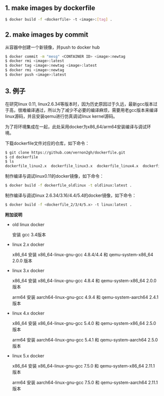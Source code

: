 ## 1. make images by dockerfile

```bash
$ docker build -f <dockerfile> -t <image>:[tag] .
```

## 2. make images by commit

从容器中创建一个新镜像，并push to docker hub

```bash
$ docker commit -m "mesg" <CONTAINER ID> <image>:newtag
$ docker rmi <image>:latest
$ docker tag <image>:newtag <image>:latest
$ docker rmi <image>:newtag
$ docker push <image>:latest
```

## 3. 例子

在研究linux 0.11, linux2.6.34等版本时，因为历史原因过于久远，最新gcc版本过于高，很难编译通过，所以为了减少不必要的编译麻烦，需要用老gcc版本来编译linux源码，并且安装qemu进行仿真调试linux kernel源码。

为了将环境集成在一起，此处采用docker为x86_64/arm64安装编译与调试环境。

下载dockerfile文件对应的仓库，如下命令：

```bash
$ git clone https://github.com/vernon2gh/dockerfile.git
$ cd dockerfile
$ ls
dockerfile_linux2.x  dockerfile_linux3.x  dockerfile_linux4.x  dockerfile_linux5.x  dockerfile_oldlinux
```

制作编译与调试linux0.11的docker镜像，如下命令：

```bash
$ docker build -f dockerfile_oldlinux -t oldlinux:latest .
```

制作编译与调试linux 2.6.34/3.16/4.4/5.4的docker镜像，如下命令：

```bash
$ docker build -f <dockerfile_2/3/4/5.x> -t linux:latest .
```

**附加说明**

- old linux docker

  安装 gcc 3.4版本

- linux 2.x docker

  x86_64 安装 x86_64-linux-gnu-gcc 4.8.4/4.4 和 qemu-system-x86_64 2.0.0 版本

- linux 3.x docker

  x86_64 安装 x86_64-linux-gnu-gcc 4.8.4 和 qemu-system-x86_64 2.0.0 版本

  arm64 安装 aarch64-linux-gnu-gcc 4.9.4 和 qemu-system-aarch64 2.4.1 版本

- linux 4.x docker

  x86_64 安装 x86_64-linux-gnu-gcc 5.4.0 和 qemu-system-x86_64 2.5.0 版本

  arm64 安装 aarch64-linux-gnu-gcc 5.4.1 和 qemu-system-aarch64 2.5.0 版本

- linux 5.x docker

  x86_64 安装 x86_64-linux-gnu-gcc 7.5.0 和 qemu-system-x86_64 2.11.1 版本

  arm64 安装 aarch64-linux-gnu-gcc 7.5.0 和 qemu-system-aarch64 2.11.1 版本